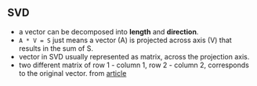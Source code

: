 ## SVD
- a vector can be decomposed into **length** and **direction**.
- ``` A * V = S ``` 
 just means a vector (A) is projected across axis (V) that results in the sum of S.
 - vector in SVD usually represented as matrix, across the projection axis.
 - two different matrix of row 1 - column 1, row 2 - column 2,  corresponds to the original vector.
 from [article](https://towardsdatascience.com/svd-8c2f72e264f)

